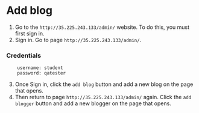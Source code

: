 # Add blog

1. Go to the `http://35.225.243.133/admin/` website. 
To do this, you must first sign in.
2. Sign in. Go to page `http://35.225.243.133/admin/`.
### Credentials
```
    username: student
    password: qatester
```
3. Once Sign in, click the `add blog`
 button and add a new blog on the page that opens.
4. Then return to page `http://35.225.243.133/admin/` again. 
Click the `add blogger` button and add a new blogger on the page that opens.